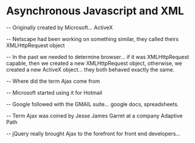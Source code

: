 # Asynchronous Javascript and XML

-- Originally created by Microsoft... ActiveX

-- Netscape had been working on something similar, they called theirs XMLHttpRequest object

-- In the past we needed to determine browser... if it was XMLHttpRequest capable, then we created a new XMLHttpRequest object, otherwise, we created a new ActiveX object... they both behaved exactly the same.


-- Where did the term Ajax come from

-- Microsoft started using it for Hotmail

-- Google followed with the GMAIL suite... google docs, spreadsheets.  

-- Term Ajax was coined by Jesse James Garret at a company Adaptive Path

-- jQuery really brought Ajax to the forefront for front end developers... 

